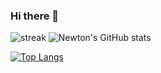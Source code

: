 ### Hi there 👋

![streak](https://github-readme-streak-stats.herokuapp.com/?user=newtonneto&theme=radical "streak") ![Newton's GitHub stats](https://github-readme-stats.vercel.app/api?username=newtonneto&show_icons=true&theme=radical)

[![Top Langs](https://github-readme-stats.vercel.app/api/top-langs/?username=newtonneto&layout=compact&theme=radical)](https://github.com/newtonneto)

<!--
**newtonneto/newtonneto** is a ✨ _special_ ✨ repository because its `README.md` (this file) appears on your GitHub profile.

Here are some ideas to get you started:

- 🔭 I’m currently working on ...
- 🌱 I’m currently learning ...
- 👯 I’m looking to collaborate on ...
- 🤔 I’m looking for help with ...
- 💬 Ask me about ...
- 📫 How to reach me: ...
- 😄 Pronouns: ...
- ⚡ Fun fact: ...
-->
